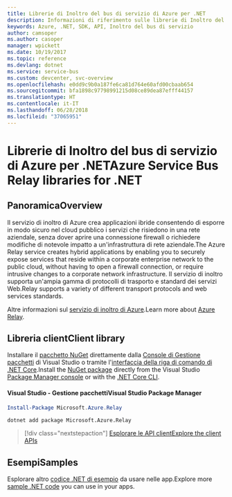 ```yaml
---
title: Librerie di Inoltro del bus di servizio di Azure per .NET
description: Informazioni di riferimento sulle librerie di Inoltro del bus di servizio di Azure per .NET
keywords: Azure, .NET, SDK, API, Inoltro del bus di servizio
author: camsoper
ms.author: casoper
manager: wpickett
ms.date: 10/19/2017
ms.topic: reference
ms.devlang: dotnet
ms.service: service-bus
ms.custom: devcenter, svc-overview
ms.openlocfilehash: e0dd9c9b0a187fe6ca81d764e60afd00cbaab654
ms.sourcegitcommit: bfa1898c97798991215d08ce89dea87efff44157
ms.translationtype: HT
ms.contentlocale: it-IT
ms.lasthandoff: 06/28/2018
ms.locfileid: "37065951"
---
```

# <a name="azure-service-bus-relay-libraries-for-net"></a><span data-ttu-id="371a2-104">Librerie di Inoltro del bus di servizio di Azure per .NET</span><span class="sxs-lookup"><span data-stu-id="371a2-104">Azure Service Bus Relay libraries for .NET</span></span>

## <a name="overview"></a><span data-ttu-id="371a2-105">Panoramica</span><span class="sxs-lookup"><span data-stu-id="371a2-105">Overview</span></span>

<span data-ttu-id="371a2-106">Il servizio di inoltro di Azure crea applicazioni ibride consentendo di esporre in modo sicuro nel cloud pubblico i servizi che risiedono in una rete aziendale, senza dover aprire una connessione firewall o richiedere modifiche di notevole impatto a un'infrastruttura di rete aziendale.</span><span class="sxs-lookup"><span data-stu-id="371a2-106">The Azure Relay service creates hybrid applications by enabling you to securely expose services that reside within a corporate enterprise network to the public cloud, without having to open a firewall connection, or require intrusive changes to a corporate network infrastructure.</span></span> <span data-ttu-id="371a2-107">Il servizio di inoltro supporta un'ampia gamma di protocolli di trasporto e standard dei servizi Web.</span><span class="sxs-lookup"><span data-stu-id="371a2-107">Relay supports a variety of different transport protocols and web services standards.</span></span>
          
<span data-ttu-id="371a2-108">Altre informazioni sul [servizio di inoltro di Azure](/azure/service-bus-relay/relay-what-is-it).</span><span class="sxs-lookup"><span data-stu-id="371a2-108">Learn more about [Azure Relay](/azure/service-bus-relay/relay-what-is-it).</span></span>

## <a name="client-library"></a><span data-ttu-id="371a2-109">Libreria client</span><span class="sxs-lookup"><span data-stu-id="371a2-109">Client library</span></span>

<span data-ttu-id="371a2-110">Installare il [pacchetto NuGet](https://www.nuget.org/packages/Microsoft.Azure.Relay) direttamente dalla [Console di Gestione pacchetti][PackageManager] di Visual Studio o tramite l'[interfaccia della riga di comando di .NET Core][DotNetCLI].</span><span class="sxs-lookup"><span data-stu-id="371a2-110">Install the [NuGet package](https://www.nuget.org/packages/Microsoft.Azure.Relay) directly from the Visual Studio [Package Manager console][PackageManager] or with the [.NET Core CLI][DotNetCLI].</span></span>

#### <a name="visual-studio-package-manager"></a><span data-ttu-id="371a2-111">Visual Studio - Gestione pacchetti</span><span class="sxs-lookup"><span data-stu-id="371a2-111">Visual Studio Package Manager</span></span>

```powershell
Install-Package Microsoft.Azure.Relay
```

```bash
dotnet add package Microsoft.Azure.Relay
```

> [!div class="nextstepaction"]
> [<span data-ttu-id="371a2-112">Esplorare le API client</span><span class="sxs-lookup"><span data-stu-id="371a2-112">Explore the client APIs</span></span>](/dotnet/api/overview/azure/relay/client)

## <a name="samples"></a><span data-ttu-id="371a2-113">Esempi</span><span class="sxs-lookup"><span data-stu-id="371a2-113">Samples</span></span>

<span data-ttu-id="371a2-114">Esplorare altro [codice .NET di esempio](https://azure.microsoft.com/resources/samples/?platform=dotnet) da usare nelle app.</span><span class="sxs-lookup"><span data-stu-id="371a2-114">Explore more [sample .NET code](https://azure.microsoft.com/resources/samples/?platform=dotnet) you can use in your apps.</span></span>

[PackageManager]: https://docs.microsoft.com/nuget/tools/package-manager-console
[DotNetCLI]: https://docs.microsoft.com/dotnet/core/tools/dotnet-add-package